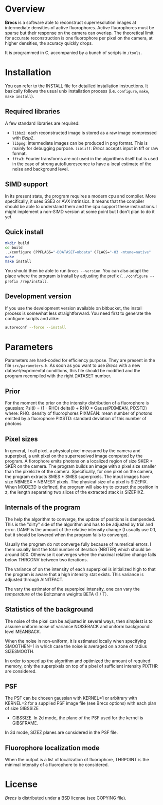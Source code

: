 Overview
========

**Brecs** is a software able to reconstruct superresolution images at
intermediate densities of active fluorophores. Active fluorophores must be
sparse but their response on the camera can overlap. The theoretical limit for
accurate reconstruction is one fluorophore per pixel on the camera, at higher
densities, the acuracy quickly drops.

It is programmed in C, accompanied by a bunch of scripts in `/tools`.

Installation
============

You can refer to the INSTALL file for detailled installation instructions. It
basically follows the usual unix installation process (i.e. `configure`,
`make`, `make install`).

Required libraries
------------------

A few standard libraries are required:
* `libbz2`: each reconstructed image is stored as a raw image compressed with
  *Bzip2*.
* `libpng`: intermediate images can be produced in png format. This
  is mainly for debugging purpose.  `libtiff`: *Brecs* accepts input in tiff or
  raw format.
* `fftw3`: Fourier transforms are not used in the algorithms
  itself but is used in the case of strong autofluorescence to have a local
  estimate of the noise and background level.

SIMD support
------------

In its present state, the program requires a modern cpu and compiler. More
specifically, it uses SSE3 or AVX intrinsics. It means that the compiler should
be able to understand them and the cpu support these instructions. I might
implement a non-SIMD version at some point but I don't plan to do it yet.

Quick install
-------------

```sh
mkdir build
cd build
../configure CPPFLAGS="-DDATASET=nbdata" CFLAGS="-O3 -mtune=native"
make
make install
```

You should then be able to run `Brecs --version`. You can also adapt the place
where the program is install by adjusting the prefix (`../configure --prefix
/rep/install`.

Development version
-------------------

If you use the development version available on bitbucket, the install process
is somewhat less straightforward. You need first to generate the configure
scripts and alike:
```sh
autoreconf --force --install
```


Parameters
==========

Parameters are hard-coded for efficiency purpose. They are present in the file
`src/parameters.h`. As soon as you want to use *Brecs* with a new
dataset/exprimental conditions, this file should be modified and the program
recompiled with the right DATASET number.


Prior
-----
For the moment the prior on the intensity distribution of a fluorophore is
gaussian:
Psi(I) = (1 - RHO) delta(I) + RHO * Gauss(PIXMEAN, PIXSTD)
where:
RHO: density of fluorophores
PIXMEAN: mean number of photons emitted by a fluorophore
PIXSTD: standard deviation of this number of photons

Pixel sizes
-----------
In general, I call pixel, a physical pixel measured by the camera and
superpixel, a unit pixel on the superresolved image computed by the program.
A florophore emits photons on a localized region of size SKER * SKER on the
camera.
The program builds an image with a pixel size smaller than the pixelsize of
the camera. Specifically, for one pixel on the camera, the program extracts
SMES * SMES superpixels.
The input images have size NBMESX * NBMESY pixels.
The physical size of a pixel is SIZEPIX.
When MODE3D is defined, the program will also try to extract the position in
z, the length separating two slices of the extracted stack is SIZEPIXZ.

Internals of the program
------------------------
The help the algorithm to converge, the update of positions is dampended.
This is the "dirty" side of the algorithm and has to be adjusted by trial
and error.
DAMP is the amount of the relative intensity change (I usually use 0.1, but
it should be lowered when the program fails to converge).

Usually the program do not converge fully because of numerical errors. I them
usually limit the total number of iteration (NBITER) which should be around
500. Otherwise it converges when the maximal relative change falls below
THRCONV between two iterations.

The variance of on the intensity of each superpixel is initialized high to that
the program is aware that a high intensity stat exists. This variance is
adjusted through AINITFACT.

The vary the estimator of the superpixel intensity, one can vary the
*temperature* of the Boltzmann weights BETA (1 / T).


Statistics of the background
----------------------------
The noise of the pixel can be adjusted in several ways, then simplest is to
assume uniform noise of variance NOISEBACK and uniform background level
MEANBACK.

When the noise in non-uniform, it is estimated locally when specifying
SMOOTHEN=1 in which case the noise is averaged on a zone of radius SIZESMOOTH.

In order to speed up the algorithm and optimized the amount of required memory,
only the superpixels on top of a pixel of sufficient intensity PIXTHR are
considered.

PSF
---
The PSF can be chosen gaussian with KERNEL=1 or arbitrary with KERNEL=2 for
a supplied PSF image file (see Brecs options) with each plan of size GIBSSIZE
* GIBSSIZE. In 2d mode, the plane of the PSF used for the kernel is GIBSFRAME.

In 3d mode, SIZEZ planes are considered in the PSF file.

Fluorophore localization mode
-----------------------------
When the output is a list of localization of fluorophore, THRPOINT is the
minimal intensity of a fluorophore to be considered.

License
=======
*Brecs* is distributed under a BSD license (see COPYING file).
